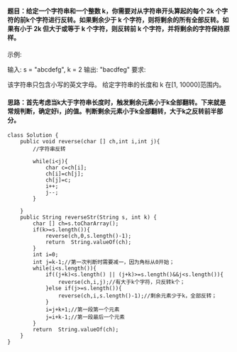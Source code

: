 ﻿####   题目：给定一个字符串和一个整数 k，你需要对从字符串开头算起的每个 2k 个字符的前k个字符进行反转。如果剩余少于 k 个字符，则将剩余的所有全部反转。如果有小于 2k 但大于或等于 k 个字符，则反转前 k 个字符，并将剩余的字符保持原样。

示例:

输入: s = "abcdefg", k = 2
输出: "bacdfeg"
要求:

该字符串只包含小写的英文字母。
给定字符串的长度和 k 在[1, 10000]范围内。

####   思路：首先考虑当k大于字符串长度时，触发剩余元素小于k全部翻转。下来就是常规判断，确定好i，j的值。判断剩余元素小于k全部翻转，大于k之反转前半部分。 

```
class Solution {
    public void reverse(char [] ch,int i,int j){
        //字符串反转
        
        while(i<j){
            char c=ch[i];
            ch[i]=ch[j];
            ch[j]=c;
            i++;
            j--;
        }
        
    }
    public String reverseStr(String s, int k) {
        char [] ch=s.toCharArray();
        if(k>=s.length()){
            reverse(ch,0,s.length()-1);
            return  String.valueOf(ch);
        }
        int i=0;
        int j=k-1;//第一次判断时需要减一，因为角标从0开始；
        while(i<s.length()){
            if((j+k)<s.length() || (j+k)>=s.length()&&j<s.length()){
                reverse(ch,i,j);//有大于k个字符，只反转k个；
            }else if(j>=s.length()){
                reverse(ch,i,s.length()-1);//剩余元素少于k，全部反转；
            }
            i=j+k+1;//第一段第一个元素
            j=i+k-1;//第一段最后一个元素
        }
        return  String.valueOf(ch);
    }
}
```

